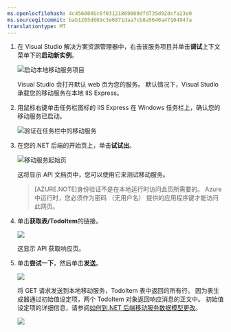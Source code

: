 ```yaml
---
ms.openlocfilehash: 4c456004bc6f03121869069dfd735d92dcfa23e0
ms.sourcegitcommit: bab1265d669c3e6871daa7cb8a5640a47104947a
translationtype: MT
---
```


1. 在 Visual Studio 解决方案资源管理器中，右击该服务项目并单击**调试**上下文菜单下的**启动新实例**。

    ![启动本地移动服务项目](./media/mobile-services-dotnet-backend-test-local-service-api-documentation/vs-start-debug-service-project.png)

    Visual Studio 会打开默认 web 页为您的服务。 默认情况下，Visual Studio 承载您的移动服务在本地 IIS Express。

2. 用鼠标右键单击任务栏图标的 IIS Express 在 Windows 任务栏上，确认您的移动服务已启动。

     ![验证在任务栏中的移动服务](./media/mobile-services-dotnet-backend-test-local-service-api-documentation/iis-express-tray.png)

3. 在您的.NET 后端的开始页上，单击**试试出**。

    ![移动服务起始页](./media/mobile-services-dotnet-backend-test-local-service-api-documentation/service-welcome-page.png)

    这将显示 API 文档页中，您可以使用它来测试移动服务。

    >[AZURE.NOTE]身份验证不是在本地运行时访问此页所需要的。 Azure 中运行时，您必须作为密码 （无用户名） 提供的应用程序键才能访问此网页。

4. 单击**获取表/TodoItem**的链接。

    ![](./media/mobile-services-dotnet-backend-test-local-service-api-documentation/service-api-documentation-page.png)
    
    这显示 API 获取响应页。

5. 单击**尝试一下**，然后单击**发送**。
 
    ![](./media/mobile-services-dotnet-backend-test-local-service-api-documentation/service-try-this-out-get-todoitems.png)

    将 GET 请求发送到本地移动服务，TodoItem 表中返回的所有行。 因为表生成器通过初始值设定项，两个 TodoItem 对象返回响应消息的正文中。 初始值设定项的详细信息，请参阅[如何到.NET 后端移动服务数据模型更改](../articles/mobile-services-dotnet-backend-how-to-use-code-first-migrations.md)。

    ![](./media/mobile-services-dotnet-backend-test-local-service-api-documentation/service-try-this-out-get-response.png)